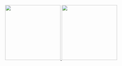 <div>
<a href="https://github.com/seu-usuário-aqui">
<img height="180em" src="https://github-readme-stats.vercel.app/api?username=diovana-x&show_icons=true&theme=dracula&include_all_commits=true&count_private=true"/>
<img height="180em" src="https://github-readme-stats.vercel.app/api/top-langs/?username=diovana-x&langs_count=7&theme=dracula"/>
</div>
  
<!--
**diovana-x/diovana-x** is a ✨ _special_ ✨ repository because its `README.md` (this file) appears on your GitHub profile.

Here are some ideas to get you started:

- 🔭 I’m currently working on ...
- 🌱 I’m currently learning ...
- 👯 I’m looking to collaborate on ...
- 🤔 I’m looking for help with ...
- 💬 Ask me about ...
- 📫 How to reach me: ...
- 😄 Pronouns: ...
- ⚡ Fun fact: ...
-->
